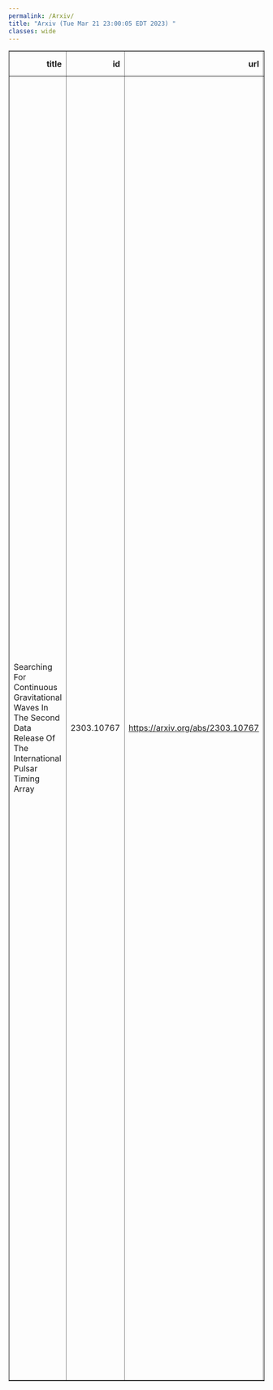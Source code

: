 ```yaml
---
permalink: /Arxiv/
title: "Arxiv (Tue Mar 21 23:00:05 EDT 2023) "
classes: wide
---
```

<table border="1" class="dataframe">
  <thead>
    <tr style="text-align: right;">
      <th>title</th>
      <th>id</th>
      <th>url</th>
      <th>authors</th>
      <th>Local Authors</th>
    </tr>
  </thead>
  <tbody>
    <tr>
      <td>Searching For Continuous Gravitational Waves In The Second Data Release   Of The International Pulsar Timing Array</td>
      <td>2303.10767</td>
      <td><a href="https://arxiv.org/abs/2303.10767" target="_blank">https://arxiv.org/abs/2303.10767</a></td>
      <td>M. Falxa, S. Babak, P. T. Baker, B. Bécsy, A. Chalumeau, S. Chen, Z. Chen, N. J. Cornish, L. Guillemot, J. S. Hazboun, C. M. F. Mingarelli, A. Parthasarathy, A. Petiteau, N. S. Pol, A. Sesana, S. B. Spolaor, S. R. Taylor, G. Theureau, M. Vallisneri, S. J. Vigeland, C. A. Witt, X. Zhu, J. Antoniadis, Z. Arzoumanian, M. Bailes, N. D. R. Bhat, L. Blecha, A. Brazier, P. R. Brook, N. Caballero, A. D. Cameron, J. A. Casey-Clyde, D. Champion, M. Charisi, S. Chatterjee, I. Cognard, J. M. Cordes, F. Crawford, H. T. Cromartie, K. Crowter, S. Dai, M. E. Decesar, P. B. Demorest, G. Desvignes, T. Dolch, B. Drachler, Y. Feng, E. C. Ferrara, W. Fiore, E. Fonseca, N. Garver-Daniels, J. Glaser, B. Goncharov, D. C. Good, J. Griessmeier, Y. J. Guo, K. Gültekin, G. Hobbs, H. Hu, K. Islo, J. Jang, R. J. Jennings, A. D. Johnson, M. L. Jones, J. Kaczmarek, A. R. Kaiser, D. L. Kaplan, M. Keith, L. Z. Kelley, M. Kerr, J. S. Key, N. Laal, M. T. Lam, W. G. Lamb, T. J. W. Lazio, K. Liu, T. Liu, J. Luo, R. S. Lynch, D. R. Madison, R. Main, R. Manchester, A. Mcewen, J. Mckee, M. A. Mclaughlin, C. Ng, D. J. Nice, S. Ocker, K. D. Olum, S. Osłowski, T. T. Pennucci, B. B. P. Perera, D. Perrodin, N. Porayko, A. Possenti, H. Quelquejay-Leclere, S. M. Ransom, P. S. Ray, D. J. Reardon, C. J. Russell, A. Samajdar, J. Sarkissian, L. Schult, G. Shaifullah, R. M. Shannon, B. J. Shapiro-Albert, X. Siemens, J. J. Simon, M. Siwek, T. L. Smith, L. Speri, R. Spiewak, I. H. Stairs, B. Stappers, D. R. Stinebring, J. K. Swiggum, C. Tiburzi, J. Turner, A. Vecchio, J. P. W. Verbiest, H. Wahl, S. Q. Wang, J. Wang, J. Wang, Z. Wu, L. Zhang, S. Zhang</td>
      <td>Ji Wang</td>
    </tr>
  </tbody>
</table>
